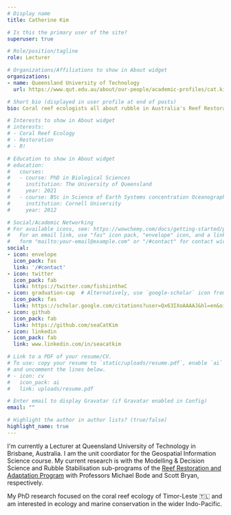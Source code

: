 ```yaml
---
# Display name
title: Catherine Kim

# Is this the primary user of the site?
superuser: true

# Role/position/tagline
role: Lecturer

# Organizations/Affiliations to show in About widget
organizations:
- name: Queensland University of Technology
  url: https://www.qut.edu.au/about/our-people/academic-profiles/cat.kim 

# Short bio (displayed in user profile at end of posts)
bio: Coral reef ecologists all about rubble in Australia's Reef Restoration and Adaptation Program. Also working in Timor-Leste and lover of R, baking, and knitting.

# Interests to show in About widget
# interests:
# - Coral Reef Ecology
# - Restoration
# - R!

# Education to show in About widget
# education:
#   courses:
#   - course: PhD in Biological Sciences
#     institution: The University of Queensland
#     year: 2021
#   - course: BSc in Science of Earth Systems concentration Oceanography
#     institution: Cornell University
#     year: 2012

# Social/Academic Networking
# For available icons, see: https://wowchemy.com/docs/getting-started/page-builder/#icons
#   For an email link, use "fas" icon pack, "envelope" icon, and a link in the
#   form "mailto:your-email@example.com" or "/#contact" for contact widget.
social:
- icon: envelope
  icon_pack: fas
  link: '/#contact'
- icon: twitter
  icon_pack: fab
  link: https://twitter.com/fishiintheC
- icon: graduation-cap  # Alternatively, use `google-scholar` icon from `ai` icon pack
  icon_pack: fas
  link: https://scholar.google.com/citations?user=Qx63IXoAAAAJ&hl=en&oi=sra
- icon: github
  icon_pack: fab
  link: https://github.com/seaCatKim
- icon: linkedin
  icon_pack: fab
  link: www.linkedin.com/in/seacatkim

# Link to a PDF of your resume/CV.
# To use: copy your resume to `static/uploads/resume.pdf`, enable `ai` icons in `params.toml`, 
# and uncomment the lines below.
# - icon: cv
#   icon_pack: ai
#   link: uploads/resume.pdf

# Enter email to display Gravatar (if Gravatar enabled in Config)
email: ""

# Highlight the author in author lists? (true/false)
highlight_name: true
---
```


I'm currently a Lecturer at Queensland University of Technology in Brisbane, Australia. I am the unit coordiator for the Geospatial Information Science course. My current research is with the Modelling & Decision Science and Rubble Stabilisation sub-programs of the [Reef Restoration and Adaptation Program](https://gbrrestoration.org/) with Professors Michael Bode and Scott Bryan, respectively.


My PhD research focused on the coral reef ecology of Timor-Leste 🇹🇱 and am interested in ecology and marine conservation in the wider Indo-Pacific.
